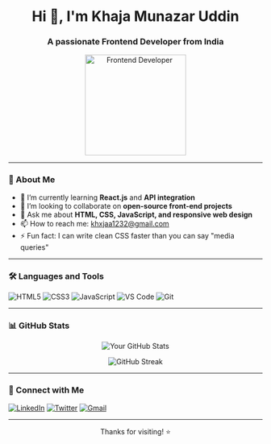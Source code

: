 <!-- GitHub Profile README -->

<h1 align="center">Hi 👋, I'm Khaja Munazar Uddin</h1>
<h3 align="center">A passionate Frontend Developer from India</h3>

<p align="center">
  <img src="https://media.giphy.com/media/du3J3cXyzhj75IOgvA/giphy.gif" width="200" alt="Frontend Developer">
</p>

---

### 🚀 About Me

- 🌱 I’m currently learning **React.js** and **API integration**
- 👯 I’m looking to collaborate on **open-source front-end projects**
- 💬 Ask me about **HTML, CSS, JavaScript, and responsive web design**
- 📫 How to reach me: [khxjaa1232@gmail.com](mailto:your.email@example.com)
- ⚡ Fun fact: I can write clean CSS faster than you can say "media queries"

---

### 🛠️ Languages and Tools

<p align="left">
  <img src="https://img.shields.io/badge/HTML5-E34F26?style=flat&logo=html5&logoColor=white" alt="HTML5"/>
  <img src="https://img.shields.io/badge/CSS3-1572B6?style=flat&logo=css3&logoColor=white" alt="CSS3"/>
  <img src="https://img.shields.io/badge/JavaScript-F7DF1E?style=flat&logo=javascript&logoColor=black" alt="JavaScript"/>
  <img src="https://img.shields.io/badge/VS%20Code-007ACC?style=flat&logo=visual-studio-code&logoColor=white" alt="VS Code"/>
  <img src="https://img.shields.io/badge/Git-F05032?style=flat&logo=git&logoColor=white" alt="Git"/>
</p>

---

### 📊 GitHub Stats

<p align="center">
  <img src="https://github-readme-stats.vercel.app/api?username=your-github-username&show_icons=true&theme=radical" alt="Your GitHub Stats" />
</p>
<p align="center">
  <img src="https://github-readme-streak-stats.herokuapp.com/?user=your-github-username&theme=tokyonight" alt="GitHub Streak" />
</p>

---

### 🔗 Connect with Me

<p align="left">
  <a href="https://www.linkedin.com/in/your-linkedin/" target="www.linkedin.com/in/khaja-munazar-uddin-146a34338"><img src="https://img.shields.io/badge/LinkedIn-0A66C2?style=flat&logo=linkedin&logoColor=white" alt="LinkedIn" /></a>
  <a href="https://twitter.com/your-twitter" target="blank"><img src="https://img.shields.io/badge/Twitter-1DA1F2?style=flat&logo=twitter&logoColor=white" alt="Twitter" /></a>
  <a href="khxjaa123@gmail.com"><img src="https://img.shields.io/badge/Gmail-D14836?style=flat&logo=gmail&logoColor=white" alt="Gmail" /></a>
</p>

---

<p align="center">Thanks for visiting! ⭐️</p>
